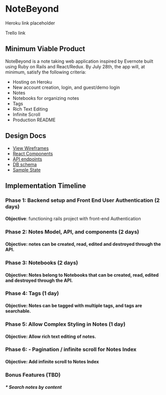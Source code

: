 # NoteBeyond

Heroku link placeholder 

Trello link 

## Minimum Viable Product 

NoteBeyond is a note taking web application inspired by Evernote built using Ruby on Rails and React/Redux. By July 28th, the app will, at minimum, satisfy the following criteria: 

* Hosting on Heroku 
* New account creation, login, and guest/demo login 
* Notes 
* Notebooks for organizing notes 
* Tags
* Rich Text Editing 
* Infinite Scroll 
* Production README

## Design Docs 

* [View Wireframes](./wireframes)
* [React Components](component-hierarchy.md)
* [API endpoints](api-endpoints.md)
* [DB schema](schema.md)
* [Sample State](sample-state.md)

## Implementation Timeline

### Phase 1: Backend setup and Front End User Authentication (2 days)

#### 
**Objective**: functioning rails project with front-end Authentication

### Phase 2: Notes Model, API, and components (2 days)

#### Objective: notes can be created, read, edited and destroyed through the API.

### Phase 3: Notebooks (2 days)

#### Objective: Notes belong to Notebooks that can be created, read, edited and destroyed through the API.

### Phase 4: Tags (1 day)

#### Objective: Notes can be tagged with multiple tags, and tags are searchable.

### Phase 5: Allow Complex Styling in Notes (1 day)

#### Objective: Allow rich text editing of notes.

### Phase 6: - Pagination / infinite scroll for Notes Index

#### Objective: Add infinite scroll to Notes Index

### Bonus Features (TBD)

##### * Search notes by content





